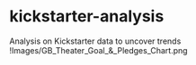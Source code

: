 # kickstarter-analysis
Analysis on Kickstarter data to uncover trends
!Images/GB_Theater_Goal_&_Pledges_Chart.png
